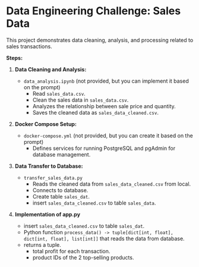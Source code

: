 # Data Engineering Challenge: Sales Data 

This project demonstrates data cleaning, analysis, and processing related to sales transactions.

**Steps:**

1. **Data Cleaning and Analysis:**
   - `data_analysis.ipynb` (not provided, but you can implement it based on the prompt)
      - Read `sales_data.csv`.
      - Clean the sales data in `sales_data.csv`.
      - Analyzes the relationship between sale price and quantity.
      - Saves the cleaned data as `sales_data_cleaned.csv`.

2. **Docker Compose Setup:**
   - `docker-compose.yml` (not provided, but you can create it based on the prompt)
      - Defines services for running PostgreSQL and pgAdmin for database management.

3. **Data Transfer to Database:**
   - `transfer_sales_data.py`
      - Reads the cleaned data from `sales_data_cleaned.csv` from local.
      - Connects to database.
      - Create table `sales_dat`.
      - insert `sales_data_cleaned.csv` to table `sales_data`.

4. **Implementation of app.py**
      - insert `sales_data_cleaned.csv` to table `sales_dat`.
      - Python function `process_data() -> tuple[dict[int, float], dict[int, float], list[int]]` that reads the data from database.
      - returns a tuple.
          - total profit for each transaction.
          - product IDs of the 2 top-selling products.
